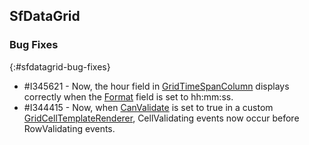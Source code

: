 ## SfDataGrid

### Bug Fixes
{:#sfdatagrid-bug-fixes}

* \#I345621 - Now, the hour field in [GridTimeSpanColumn](https://help.syncfusion.com/cr/wpf/Syncfusion.UI.Xaml.Grid.GridTimeSpanColumn.html) displays correctly when the [Format](https://help.syncfusion.com/cr/wpf/Syncfusion.UI.Xaml.Grid.GridTimeSpanColumn.html#Syncfusion_UI_Xaml_Grid_GridTimeSpanColumn_Format) field is set to hh:mm:ss.
* \#I344415 - Now, when [CanValidate](https://help.syncfusion.com/cr/wpf/Syncfusion.UI.Xaml.Grid.Cells.GridCellTemplateRenderer.html#Syncfusion_UI_Xaml_Grid_Cells_GridCellTemplateRenderer_CanValidate) is set to true in a custom [GridCellTemplateRenderer](https://help.syncfusion.com/cr/wpf/Syncfusion.UI.Xaml.Grid.Cells.GridCellTemplateRenderer.html), CellValidating events now occur before RowValidating events.
